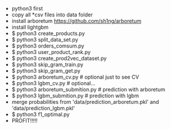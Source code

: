 * python3 first
* copy all *csv files into data folder
* install arboretum https://github.com/sh1ng/arboretum
* install lightgbm
* $ python3 create_products.py
* $ python3 split_data_set.py
* $ python3 orders_comsum.py
* $ python3 user_product_rank.py
* $ python3 create_prod2vec_dataset.py
* $ python3 skip_gram_train.py
* $ python3 skip_gram_get.py
* $ python3 arboretum_cv.py # optional just to see CV
* $ python3 lgbm_cv.py # optional...
* $ python3 arboretum_submition.py # prediction with arboretum
* $ python3 lgbm_submition.py # prediction with lgbm
* merge probabilities from 'data/prediction_arboretum.pkl' and 'data/prediction_lgbm.pkl'
* $ python3 f1_optimal.py 
* PROFIT!!!!!

